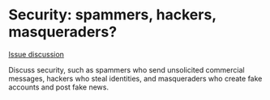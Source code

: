 # Security: spammers, hackers, masqueraders?

[Issue discussion](https://github.com/joelparkerhenderson/social_network_plan/issues/7)

Discuss security, such as spammers who send unsolicited commercial messages, hackers who steal identities, and masqueraders who create fake accounts and post fake news.



